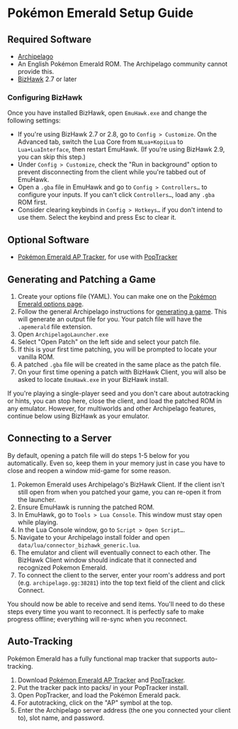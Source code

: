 # Pokémon Emerald Setup Guide

## Required Software

- [Archipelago](https://github.com/ArchipelagoMW/Archipelago/releases)
- An English Pokémon Emerald ROM. The Archipelago community cannot provide this.
- [BizHawk](https://tasvideos.org/BizHawk/ReleaseHistory) 2.7 or later

### Configuring BizHawk

Once you have installed BizHawk, open `EmuHawk.exe` and change the following settings:

- If you're using BizHawk 2.7 or 2.8, go to `Config > Customize`. On the Advanced tab, switch the Lua Core from
`NLua+KopiLua` to `Lua+LuaInterface`, then restart EmuHawk. (If you're using BizHawk 2.9, you can skip this step.)
- Under `Config > Customize`, check the "Run in background" option to prevent disconnecting from the client while you're
tabbed out of EmuHawk.
- Open a `.gba` file in EmuHawk and go to `Config > Controllers…` to configure your inputs. If you can't click
`Controllers…`, load any `.gba` ROM first.
- Consider clearing keybinds in `Config > Hotkeys…` if you don't intend to use them. Select the keybind and press Esc to
clear it.

## Optional Software

- [Pokémon Emerald AP Tracker](https://github.com/AliceMousie/emerald-ap-tracker/releases/latest), for use with
[PopTracker](https://github.com/black-sliver/PopTracker/releases)

## Generating and Patching a Game

1. Create your options file (YAML). You can make one on the
[Pokémon Emerald options page](../../../games/Pokemon%20Emerald/player-options).
2. Follow the general Archipelago instructions for [generating a game](../../Archipelago/setup/en#generating-a-game).
This will generate an output file for you. Your patch file will have the `.apemerald` file extension.
3. Open `ArchipelagoLauncher.exe`
4. Select "Open Patch" on the left side and select your patch file.
5. If this is your first time patching, you will be prompted to locate your vanilla ROM.
6. A patched `.gba` file will be created in the same place as the patch file.
7. On your first time opening a patch with BizHawk Client, you will also be asked to locate `EmuHawk.exe` in your
BizHawk install.

If you're playing a single-player seed and you don't care about autotracking or hints, you can stop here, close the
client, and load the patched ROM in any emulator. However, for multiworlds and other Archipelago features, continue
below using BizHawk as your emulator.

## Connecting to a Server

By default, opening a patch file will do steps 1-5 below for you automatically. Even so, keep them in your memory just
in case you have to close and reopen a window mid-game for some reason.

1. Pokemon Emerald uses Archipelago's BizHawk Client. If the client isn't still open from when you patched your game,
you can re-open it from the launcher.
2. Ensure EmuHawk is running the patched ROM.
3. In EmuHawk, go to `Tools > Lua Console`. This window must stay open while playing.
4. In the Lua Console window, go to `Script > Open Script…`.
5. Navigate to your Archipelago install folder and open `data/lua/connector_bizhawk_generic.lua`.
6. The emulator and client will eventually connect to each other. The BizHawk Client window should indicate that it
connected and recognized Pokemon Emerald.
7. To connect the client to the server, enter your room's address and port (e.g. `archipelago.gg:38281`) into the
top text field of the client and click Connect.

You should now be able to receive and send items. You'll need to do these steps every time you want to reconnect. It is
perfectly safe to make progress offline; everything will re-sync when you reconnect.

## Auto-Tracking

Pokémon Emerald has a fully functional map tracker that supports auto-tracking.

1. Download [Pokémon Emerald AP Tracker](https://github.com/AliceMousie/emerald-ap-tracker/releases/latest) and
[PopTracker](https://github.com/black-sliver/PopTracker/releases).
2. Put the tracker pack into packs/ in your PopTracker install.
3. Open PopTracker, and load the Pokémon Emerald pack.
4. For autotracking, click on the "AP" symbol at the top.
5. Enter the Archipelago server address (the one you connected your client to), slot name, and password.
